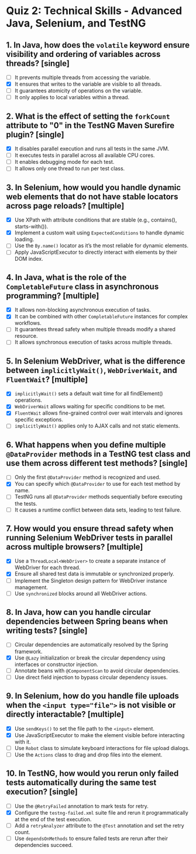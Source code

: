 # Quiz 2: Technical Skills - Advanced Java, Selenium, and TestNG

## 1. In Java, how does the `volatile` keyword ensure visibility and ordering of variables across threads? [single]

- [ ] It prevents multiple threads from accessing the variable.
- [x] It ensures that writes to the variable are visible to all threads.
- [ ] It guarantees atomicity of operations on the variable.
- [ ] It only applies to local variables within a thread.

## 2. What is the effect of setting the `forkCount` attribute to "0" in the TestNG Maven Surefire plugin? [single]

- [x] It disables parallel execution and runs all tests in the same JVM.
- [ ] It executes tests in parallel across all available CPU cores.
- [ ] It enables debugging mode for each test.
- [ ] It allows only one thread to run per test class.

## 3. In Selenium, how would you handle dynamic web elements that do not have stable locators across page reloads? [multiple]

- [x] Use XPath with attribute conditions that are stable (e.g., contains(), starts-with()).
- [x] Implement a custom wait using `ExpectedConditions` to handle dynamic loading.
- [ ] Use the `By.name()` locator as it’s the most reliable for dynamic elements.
- [ ] Apply JavaScriptExecutor to directly interact with elements by their DOM index.

## 4. In Java, what is the role of the `CompletableFuture` class in asynchronous programming? [multiple]

- [x] It allows non-blocking asynchronous execution of tasks.
- [x] It can be combined with other `CompletableFuture` instances for complex workflows.
- [ ] It guarantees thread safety when multiple threads modify a shared resource.
- [ ] It allows synchronous execution of tasks across multiple threads.

## 5. In Selenium WebDriver, what is the difference between `implicitlyWait()`, `WebDriverWait`, and `FluentWait`? [multiple]

- [x] `implicitlyWait()` sets a default wait time for all findElement() operations.
- [x] `WebDriverWait` allows waiting for specific conditions to be met.
- [x] `FluentWait` allows fine-grained control over wait intervals and ignores specific exceptions.
- [ ] `implicitlyWait()` applies only to AJAX calls and not static elements.

## 6. What happens when you define multiple `@DataProvider` methods in a TestNG test class and use them across different test methods? [single]

- [ ] Only the first `@DataProvider` method is recognized and used.
- [x] You can specify which `@DataProvider` to use for each test method by name.
- [ ] TestNG runs all `@DataProvider` methods sequentially before executing the tests.
- [ ] It causes a runtime conflict between data sets, leading to test failure.

## 7. How would you ensure thread safety when running Selenium WebDriver tests in parallel across multiple browsers? [multiple]

- [x] Use a `ThreadLocal<WebDriver>` to create a separate instance of WebDriver for each thread.
- [x] Ensure all shared test data is immutable or synchronized properly.
- [ ] Implement the Singleton design pattern for WebDriver instance management.
- [ ] Use `synchronized` blocks around all WebDriver actions.

## 8. In Java, how can you handle circular dependencies between Spring beans when writing tests? [single]

- [ ] Circular dependencies are automatically resolved by the Spring framework.
- [x] Use `@Lazy` initialization or break the circular dependency using interfaces or constructor injection.
- [ ] Annotate beans with `@ComponentScan` to avoid circular dependencies.
- [ ] Use direct field injection to bypass circular dependency issues.

## 9. In Selenium, how do you handle file uploads when the `<input type="file">` is not visible or directly interactable? [multiple]

- [x] Use `sendKeys()` to set the file path to the `<input>` element.
- [x] Use JavaScriptExecutor to make the element visible before interacting with it.
- [ ] Use `Robot` class to simulate keyboard interactions for file upload dialogs.
- [ ] Use the `Actions` class to drag and drop files into the element.

## 10. In TestNG, how would you rerun only failed tests automatically during the same test execution? [single]

- [ ] Use the `@RetryFailed` annotation to mark tests for retry.
- [x] Configure the `testng-failed.xml` suite file and rerun it programmatically at the end of the test execution.
- [ ] Add a `retryAnalyzer` attribute to the `@Test` annotation and set the retry count.
- [ ] Use `dependsOnMethods` to ensure failed tests are rerun after their dependencies succeed.
